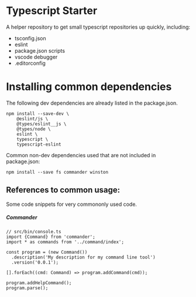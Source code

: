 # Typescript Starter

A helper repository to get small typescript repositories up quickly, including:

- tsconfig.json
- eslint
- package.json scripts
- vscode debugger
- .editorconfig

# Installing common dependencies
The following dev dependencies are already listed in the package.json.

```
npm install --save-dev \
    @eslint/js \
    @types/eslint__js \
    @types/node \
    eslint \
    typescript \
    typescript-eslint
```

Common non-dev dependencies used that are not included in package.json:
```
npm install --save fs commander winston
```


## References to common usage:

Some code snippets for very commononly used code.

##### Commander

```
// src/bin/console.ts
import {Command} from 'commander';
import * as commands from '../command/index';

const program = (new Command())
  .description('My description for my command line tool')
  .version('0.0.1');

[].forEach((cmd: Command) => program.addCommand(cmd));

program.addHelpCommand();
program.parse();
```



